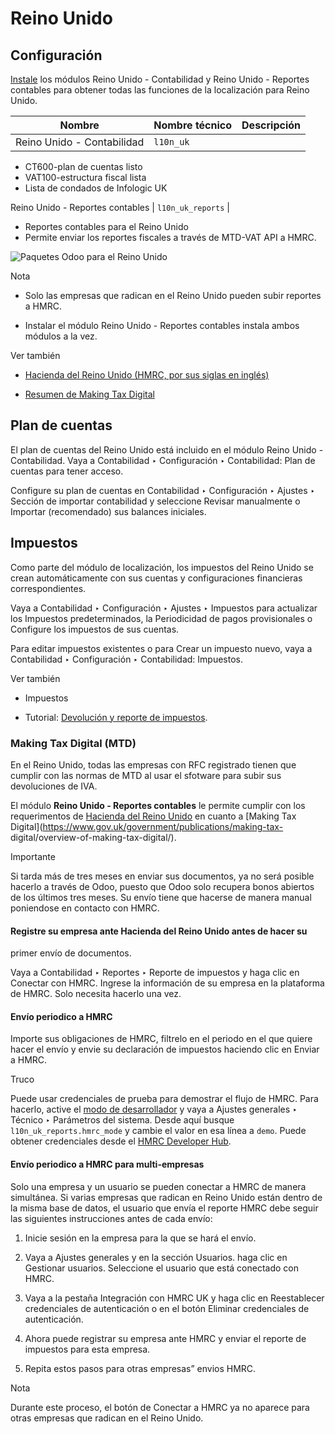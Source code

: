 # Reino Unido

## Configuración

[Instale](../../general/apps_modules.html#general-install) los módulos Reino
Unido - Contabilidad y Reino Unido - Reportes contables para obtener todas las
funciones de la localización para Reino Unido.

Nombre | Nombre técnico | Descripción  
---|---|---  
Reino Unido - Contabilidad | `l10n_uk` | 

  * CT600-plan de cuentas listo
  * VAT100-estructura fiscal lista
  * Lista de condados de Infologic UK

  
Reino Unido - Reportes contables | `l10n_uk_reports` | 

  * Reportes contables para el Reino Unido
  * Permite enviar los reportes fiscales a través de MTD-VAT API a HMRC.

  
![Paquetes Odoo para el Reino Unido ](../../../_images/uk.png)

Nota

  * Solo las empresas que radican en el Reino Unido pueden subir reportes a HMRC.

  * Instalar el módulo Reino Unido - Reportes contables instala ambos módulos a la vez.

Ver también

  * [Hacienda del Reino Unido (HMRC, por sus siglas en inglés)](https://www.gov.uk/government/organisations/hm-revenue-customs/)

  * [Resumen de Making Tax Digital](https://www.gov.uk/government/publications/making-tax-digital/overview-of-making-tax-digital/)

## Plan de cuentas

El plan de cuentas del Reino Unido está incluido en el módulo Reino Unido -
Contabilidad. Vaya a Contabilidad ‣ Configuración ‣ Contabilidad: Plan de
cuentas para tener acceso.

Configure su plan de cuentas en Contabilidad ‣ Configuración ‣ Ajustes ‣
Sección de importar contabilidad y seleccione Revisar manualmente o Importar
(recomendado) sus balances iniciales.

## Impuestos

Como parte del módulo de localización, los impuestos del Reino Unido se crean
automáticamente con sus cuentas y configuraciones financieras
correspondientes.

Vaya a Contabilidad ‣ Configuración ‣ Ajustes ‣ Impuestos para actualizar los
Impuestos predeterminados, la Periodicidad de pagos provisionales o Configure
los impuestos de sus cuentas.

Para editar impuestos existentes o para Crear un impuesto nuevo, vaya a
Contabilidad ‣ Configuración ‣ Contabilidad: Impuestos.

Ver también

  * Impuestos

  * Tutorial: [Devolución y reporte de impuestos](https://www.odoo.com/slides/slide/tax-report-and-return-1719?fullscreen=1).

### Making Tax Digital (MTD)

En el Reino Unido, todas las empresas con RFC registrado tienen que cumplir
con las normas de MTD al usar el sfotware para subir sus devoluciones de IVA.

El módulo **Reino Unido - Reportes contables** le permite cumplir con los
requerimentos de [Hacienda del Reino
Unido](https://www.gov.uk/government/organisations/hm-revenue-customs/) en
cuanto a [Making Tax
Digital](https://www.gov.uk/government/publications/making-tax-
digital/overview-of-making-tax-digital/).

Importante

Si tarda más de tres meses en enviar sus documentos, ya no será posible
hacerlo a través de Odoo, puesto que Odoo solo recupera bonos abiertos de los
últimos tres meses. Su envío tiene que hacerse de manera manual poniendose en
contacto con HMRC.

#### Registre su empresa ante Hacienda del Reino Unido antes de hacer su
primer envío de documentos.

Vaya a Contabilidad ‣ Reportes ‣ Reporte de impuestos y haga clic en Conectar
con HMRC. Ingrese la información de su empresa en la plataforma de HMRC. Solo
necesita hacerlo una vez.

#### Envío periodico a HMRC

Importe sus obligaciones de HMRC, filtrelo en el periodo en el que quiere
hacer el envío y envie su declaración de impuestos haciendo clic en Enviar a
HMRC.

Truco

Puede usar credenciales de prueba para demostrar el flujo de HMRC. Para
hacerlo, active el [modo de
desarrollador](../../general/developer_mode.html#developer-mode) y vaya a
Ajustes generales ‣ Técnico ‣ Parámetros del sistema. Desde aquí busque
`l10n_uk_reports.hmrc_mode` y cambie el valor en esa línea a `demo`. Puede
obtener credenciales desde el [HMRC Developer
Hub](https://developer.service.hmrc.gov.uk/api-test-user).

#### Envío periodico a HMRC para multi-empresas

Solo una empresa y un usuario se pueden conectar a HMRC de manera simultánea.
Si varias empresas que radican en Reino Unido están dentro de la misma base de
datos, el usuario que envía el reporte HMRC debe seguir las siguientes
instrucciones antes de cada envío:

  1. Inicie sesión en la empresa para la que se hará el envío.

  2. Vaya a Ajustes generales y en la sección Usuarios. haga clic en Gestionar usuarios. Seleccione el usuario que está conectado con HMRC.

  3. Vaya a la pestaña Integración con HMRC UK y haga clic en Reestablecer credenciales de autenticación o en el botón Eliminar credenciales de autenticación.

  4. Ahora puede registrar su empresa ante HMRC y enviar el reporte de impuestos para esta empresa.

  5. Repita estos pasos para otras empresas” envios HMRC.

Nota

Durante este proceso, el botón de Conectar a HMRC ya no aparece para otras
empresas que radican en el Reino Unido.


